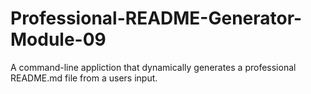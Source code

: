 # Professional-README-Generator-Module-09
A command-line appliction that dynamically generates a professional README.md file from a users input.
